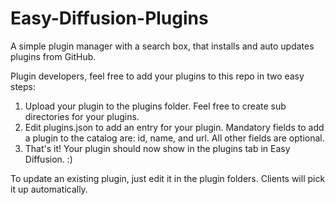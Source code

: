# Easy-Diffusion-Plugins
A simple plugin manager with a search box, that installs and auto updates plugins from GitHub.

Plugin developers, feel free to add your plugins to this repo in two easy steps:
1. Upload your plugin to the plugins folder. Feel free to create sub directories for your plugins.
2. Edit plugins.json to add an entry for your plugin. Mandatory fields to add a plugin to the catalog are: id, name, and url. All other fields are optional.
3. That's it! Your plugin should now show in the plugins tab in Easy Diffusion. :)

To update an existing plugin, just edit it in the plugin folders. Clients will pick it up automatically.
